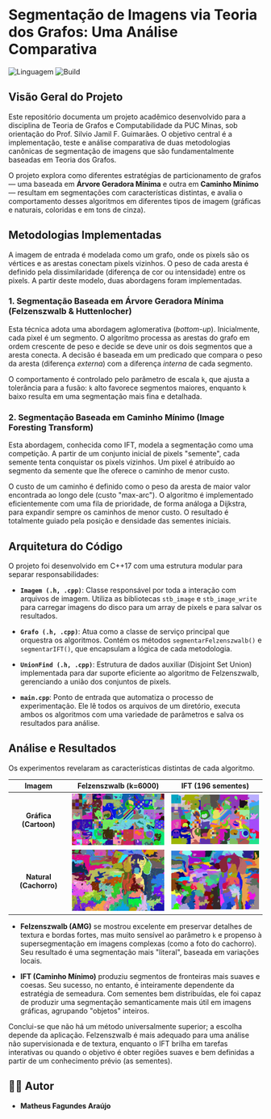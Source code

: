 # Segmentação de Imagens via Teoria dos Grafos: Uma Análise Comparativa

![Linguagem](https://img.shields.io/badge/language-C%2B%2B-blue.svg)
![Build](https://img.shields.io/badge/build-CMake-green.svg)

## Visão Geral do Projeto

Este repositório documenta um projeto acadêmico desenvolvido para a disciplina de Teoria de Grafos e Computabilidade da PUC Minas, sob orientação do Prof. Silvio Jamil F. Guimarães. O objetivo central é a implementação, teste e análise comparativa de duas metodologias canônicas de segmentação de imagens que são fundamentalmente baseadas em Teoria dos Grafos.

O projeto explora como diferentes estratégias de particionamento de grafos — uma baseada em **Árvore Geradora Mínima** e outra em **Caminho Mínimo** — resultam em segmentações com características distintas, e avalia o comportamento desses algoritmos em diferentes tipos de imagem (gráficas e naturais, coloridas e em tons de cinza).

## Metodologias Implementadas

A imagem de entrada é modelada como um grafo, onde os pixels são os vértices e as arestas conectam pixels vizinhos. O peso de cada aresta é definido pela dissimilaridade (diferença de cor ou intensidade) entre os pixels. A partir deste modelo, duas abordagens foram implementadas.

### 1. Segmentação Baseada em Árvore Geradora Mínima (Felzenszwalb & Huttenlocher)

Esta técnica adota uma abordagem aglomerativa (*bottom-up*). Inicialmente, cada pixel é um segmento. O algoritmo processa as arestas do grafo em ordem crescente de peso e decide se deve unir os dois segmentos que a aresta conecta. A decisão é baseada em um predicado que compara o peso da aresta (diferença *externa*) com a diferença *interna* de cada segmento.

O comportamento é controlado pelo parâmetro de escala `k`, que ajusta a tolerância para a fusão: `k` alto favorece segmentos maiores, enquanto `k` baixo resulta em uma segmentação mais fina e detalhada.

### 2. Segmentação Baseada em Caminho Mínimo (Image Foresting Transform)

Esta abordagem, conhecida como IFT, modela a segmentação como uma competição. A partir de um conjunto inicial de pixels "semente", cada semente tenta conquistar os pixels vizinhos. Um pixel é atribuído ao segmento da semente que lhe oferece o caminho de menor custo.

O custo de um caminho é definido como o peso da aresta de maior valor encontrada ao longo dele (custo "max-arc"). O algoritmo é implementado eficientemente com uma fila de prioridade, de forma análoga a Dijkstra, para expandir sempre os caminhos de menor custo. O resultado é totalmente guiado pela posição e densidade das sementes iniciais.

## Arquitetura do Código

O projeto foi desenvolvido em C++17 com uma estrutura modular para separar responsabilidades:

* **`Imagem (.h, .cpp)`**: Classe responsável por toda a interação com arquivos de imagem. Utiliza as bibliotecas `stb_image` e `stb_image_write` para carregar imagens do disco para um array de pixels e para salvar os resultados.

* **`Grafo (.h, .cpp)`**: Atua como a classe de serviço principal que orquestra os algoritmos. Contém os métodos `segmentarFelzenszwalb()` e `segmentarIFT()`, que encapsulam a lógica de cada metodologia.

* **`UnionFind (.h, .cpp)`**: Estrutura de dados auxiliar (Disjoint Set Union) implementada para dar suporte eficiente ao algoritmo de Felzenszwalb, gerenciando a união dos conjuntos de pixels.

* **`main.cpp`**: Ponto de entrada que automatiza o processo de experimentação. Ele lê todos os arquivos de um diretório, executa ambos os algoritmos com uma variedade de parâmetros e salva os resultados para análise.

## Análise e Resultados

Os experimentos revelaram as características distintas de cada algoritmo.

| Imagem | Felzenszwalb (k=6000) | IFT (196 sementes) |
| :---: |:---:|:---:|
| **Gráfica (Cartoon)** | <img src="results/cartoon_felzenszwalb_k6000.png" width="250"> | <img src="results/cartoon_ift_196seeds.png" width="250"> |
| **Natural (Cachorro)** | <img src="results/cachorro_felzenszwalb_k6000.png" width="250"> | <img src="results/cachorro_ift_196seeds.png" width="250"> |

* **Felzenszwalb (AMG)** se mostrou excelente em preservar detalhes de textura e bordas fortes, mas muito sensível ao parâmetro `k` e propenso à supersegmentação em imagens complexas (como a foto do cachorro). Seu resultado é uma segmentação mais "literal", baseada em variações locais.

* **IFT (Caminho Mínimo)** produziu segmentos de fronteiras mais suaves e coesas. Seu sucesso, no entanto, é inteiramente dependente da estratégia de semeadura. Com sementes bem distribuídas, ele foi capaz de produzir uma segmentação semanticamente mais útil em imagens gráficas, agrupando "objetos" inteiros.

Conclui-se que não há um método universalmente superior; a escolha depende da aplicação. Felzenszwalb é mais adequado para uma análise não supervisionada e de textura, enquanto o IFT brilha em tarefas interativas ou quando o objetivo é obter regiões suaves e bem definidas a partir de um conhecimento prévio (as sementes).

## 👨‍💻 Autor

* **Matheus Fagundes Araújo**
